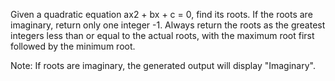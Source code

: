 Given a quadratic equation ax2 + bx + c = 0, find its roots. If the roots are imaginary, return only one integer -1. Always return the roots as the greatest integers less than or equal to the actual roots, with the maximum root first followed by the minimum root.

Note: If roots are imaginary, the generated output will display "Imaginary".
